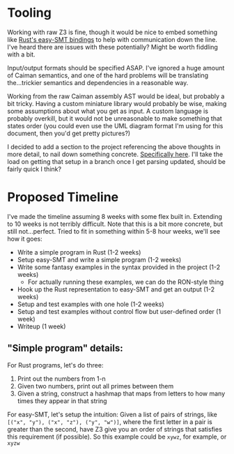 # Tooling

Working with raw Z3 is fine, though it would be nice to embed something like
[Rust's easy-SMT bindings](https://docs.rs/easy-smt/latest/easy_smt/) to help
with communication down the line.  I've heard there are issues with these
potentially?  Might be worth fiddling with a bit.

Input/output formats should be specified ASAP.  I've ignored a huge amount
of Caiman semantics, and one of the hard problems will be translating
the...trickier semantics and dependencies in a reasonable way.

Working from the raw Caiman assembly AST would be ideal, but probably a bit
tricky.  Having a custom miniature library would probably be wise, making some
assumptions about what you get as input.  A custom language is probably
overkill, but it would not be unreasonable to make something that states order
(you could even use the UML diagram format I'm using for this document, then
you'd get pretty pictures?)

I decided to add a section to the project referencing the above thoughts in more
detail, to nail down something concrete. [Specifically
here](./smt_explication_project.md#input-format).  I'll take the load on getting
that setup in a branch once I get parsing updated, should be fairly quick I
think?

# Proposed Timeline

I've made the timeline assuming 8 weeks with some flex built in.  Extending to
10 weeks is not terribly difficult.  Note that this is a bit more concrete, but
still not...perfect.  Tried to fit in something within 5-8 hour weeks, we'll see
how it goes:

* Write a simple program in Rust (1-2 weeks)
* Setup easy-SMT and write a simple program (1-2 weeks)
* Write some fantasy examples in the syntax provided in the project (1-2 weeks)
  - For actually running these examples, we can do the RON-style thing
* Hook up the Rust representation to easy-SMT and get an output (1-2 weeks)
* Setup and test examples with one hole (1-2 weeks)
* Setup and test examples without control flow but user-defined order (1 week)
* Writeup (1 week)

## "Simple program" details:

For Rust programs, let's do three:
1. Print out the numbers from 1-n
2. Given two numbers, print out all primes between them
3. Given a string, construct a hashmap that maps from letters to how many times
   they appear in that string

For easy-SMT, let's setup the intuition: Given a list of pairs of strings, like
`[("x", "y"), ("x", "z"), ("y", "w")]`, where the first letter in a pair is
greater than the second, have Z3 give you an order of strings that satisfies
this requirement (if possible).  So this example could be `xywz`, for example,
or `xyzw`